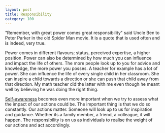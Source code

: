 ```yaml
---
layout: post
title: Responsibility
category: 100
---
```

"Remember, with great power comes great responsibility" said Uncle Ben to Peter Parker in the old Spider Man movie. It is a quote that is used often and is indeed, very true.

Power comes in different flavours; status, perceived expertise, a higher position. Power can also be determined by how much you can influence and impact the life of others. The more people look up to you for advice and knowledge, the more power you posses. A teacher for example has a lot of power. She can influence the life of every single child in her classroom. She can inspire a child towards a direction or she can push that child away from that direction. My math teacher did the latter with me even though he meant well by believing he was doing the right thing.

[Self-awareness](http://makisotman.com/100_words_challenge/100/2015/10/09/50.html) becomes even more important when we try to assess what the impact of our actions could be. The important thing is that we do so constantly. Our actions matter. Someone will look up to us for inspiration and guidance. Whether its a family member, a friend, a colleague, it will happen. The responsibility is on us as individuals to realise the weight of our actions and act accordingly.
